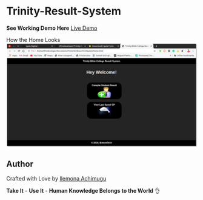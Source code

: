 # Trinity-Result-System

**See Working Demo Here** [Live Demo](https://dfiredeveloper.github.io/Trinity-Result-System/)


How the Home Looks
![Home Page](Screenshot.png)

## Author

Crafted with Love by [Ilemona Achimugu](https://twitter.com/dfiredeveloper)

**Take It** - 
**Use It** - 
**Human Knowledge Belongs to the World** 👌
